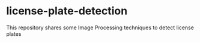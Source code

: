 # license-plate-detection
This repository shares some Image Processing techniques to detect license plates
